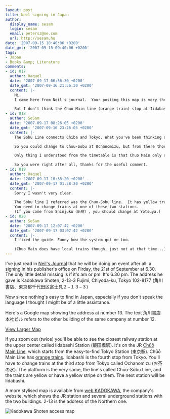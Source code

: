 ```yaml
---
layout: post
title: Neil signing in Japan
author:
  display_name: sesam
  login: sesam
  email: petersz@me.com
  url: http://sesam.hu
date: '2007-09-15 18:40:06 +0200'
date_gmt: '2007-09-15 09:40:06 +0200'
tags:
- Japan
- Books &amp; Literature
comments:
- id: 817
  author: Raquel
  date: '2007-09-17 06:56:30 +0200'
  date_gmt: '2007-09-16 21:56:30 +0200'
  content: |-
    Hi.
    I came here from Neil's journal.  Your posting this map is very thoughtgul！

    But I don't think the Chuo Main line (orange train) stop at Iidabashi Station.  If you take Chuo Main line from Tokyo station, you need to change at Ochanomizu（お茶の水）.  You take Sobu line (yellow train) and Iidabashi is the second station.  Chuo Main line and  Sobu line is on the same platform at Ochanomizu,   you won't miss it.
- id: 818
  author: SeSam
  date: '2007-09-17 08:26:05 +0200'
  date_gmt: '2007-09-16 23:26:05 +0200'
  content: |-
    The Sobu Line connects Chiba and Tokyo. What you've been thinking of is the Chuo-Sobu line. It does indeed have yellow trains and goes between Mitaka and Chiba without going to Tokyo Station. Instead it crosses the Yamanote Line at Akihabara.

    So you could change to Chou-Sobu at Ochanomizu, but from there those two run parallel. Nevertheless the Chuo Main trains stop at Iidabashi as well.

    Only thing I understood from the timetable is that Chuo Main only serves  local trains in the early morning and late night, and the express ones don't stop at Iidabashi...

    So you were right after all, thanks for the useful comment.
- id: 819
  author: Raquel
  date: '2007-09-17 10:38:20 +0200'
  date_gmt: '2007-09-17 01:38:20 +0200'
  content: |-
    Sorry I wasn't very clear.

    The Sobu line I referred was the Chuo-Sobu line.  It has yellow trains or silver trains with a yellow (horizontal) line.   The Chuo Main line is express from Tokyo to Nakano (? ), so it doesn't stop between Ochanomizu and Yotsuya（四谷）.
    You need to change trains at one of these two stations.
    (If you come from Shinjuku（新宿）, you should change at Yotsuya.)
- id: 820
  author: SeSam
  date: '2007-09-17 12:07:42 +0200'
  date_gmt: '2007-09-17 03:07:42 +0200'
  content: |-
    I fixed the guide. Funny how the system got me too.

    (Chuo Main does have local trains though, just not at that time...)
---
```


I've just read in [Neil's Journal](http://www.neilgaiman.com/journal/2007/09/lund-london-and-little-japan.html) that he will be doing an event after all: a signing in his publisher's office on Firday, the 21st of September at 6.30. The only little detail missing is if it's am or pm. It's 6.30 pm. The address he gave is Kadokawa Shoten, 2-13-3 Fujimi, Chiyoda-ku, Tokyo 102-8177 (角川書店、東京都千代田区富士見２−１３−３)

Now since nothing's easy to find in Japan, especially if you don't speak the language I thought I might be of a little assistance.

Here's a Google map showing the address at number 13. The text 角川書店本社ビル refers to the other building of the same company at number 12.

  
[View Larger Map](http://maps.google.com/maps?f=q&hl=en&geocode=&q=%E5%8D%83%E4%BB%A3%E7%94%B0%E5%8C%BA&ie=UTF8&om=1&ll=35.697526,139.744399&spn=0.00305,0.00456&z=17&iwloc=addr&source=embed)

If you zoom out (twice) you'll be able to see the closest railway station at the upper center called Iidabashi Station (飯田橋駅). It's on the JR [Chūō Main Line](http://en.wikipedia.org/wiki/Chūō_Main_Line), which starts from the easy-to-find Tokyo Station (東京駅). Chūō Main Line has [orange trains](http://en.wikipedia.org/wiki/Image:ChuoTrainTokyo.jpg). Iidabashi is the fourth stop from Tokyo. You'll have to change trains at the third stop from Tokyo called Ochanomizu (お茶の水). The platform is the very same, the line's called Chūō-Sōbu Line, and the trains are yellow or have a yellow stripe on them. The next station will be Iidabashi.

A more stylised map is available from [web KADOKAWA](http://www.kadokawa.co.jp), the company's website, which shows the JR station and several underground stations with the two buildings. 2-13 is the address of the Northern one.

![Kadokawa Shoten access map](http://www.sesam.hu.php5-19.dfw1-2.websitetestlink.com/wp-content/uploads/2007/09/map_image.gif)
